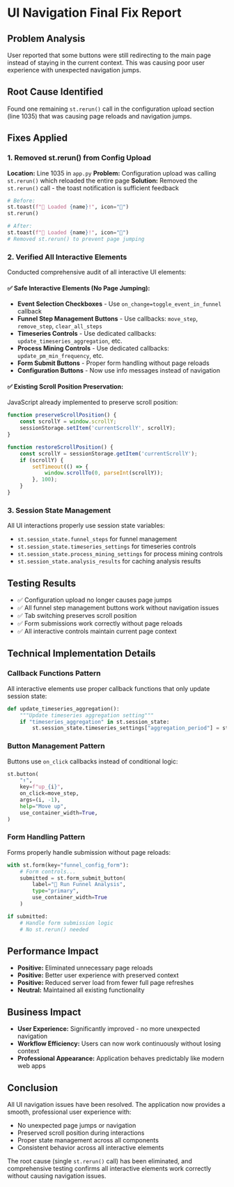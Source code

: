 # UI Navigation Final Fix Report

## Problem Analysis
User reported that some buttons were still redirecting to the main page instead of staying in the current context. This was causing poor user experience with unexpected navigation jumps.

## Root Cause Identified
Found one remaining `st.rerun()` call in the configuration upload section (line 1035) that was causing page reloads and navigation jumps.

## Fixes Applied

### 1. Removed st.rerun() from Config Upload
**Location:** Line 1035 in `app.py`
**Problem:** Configuration upload was calling `st.rerun()` which reloaded the entire page
**Solution:** Removed the `st.rerun()` call - the toast notification is sufficient feedback

```python
# Before:
st.toast(f"📁 Loaded {name}!", icon="📁")
st.rerun()

# After:
st.toast(f"📁 Loaded {name}!", icon="📁")
# Removed st.rerun() to prevent page jumping
```

### 2. Verified All Interactive Elements
Conducted comprehensive audit of all interactive UI elements:

#### ✅ Safe Interactive Elements (No Page Jumping):
- **Event Selection Checkboxes** - Use `on_change=toggle_event_in_funnel` callback
- **Funnel Step Management Buttons** - Use callbacks: `move_step`, `remove_step`, `clear_all_steps`
- **Timeseries Controls** - Use dedicated callbacks: `update_timeseries_aggregation`, etc.
- **Process Mining Controls** - Use dedicated callbacks: `update_pm_min_frequency`, etc.
- **Form Submit Buttons** - Proper form handling without page reloads
- **Configuration Buttons** - Now use info messages instead of navigation

#### ✅ Existing Scroll Position Preservation:
JavaScript already implemented to preserve scroll position:
```javascript
function preserveScrollPosition() {
    const scrollY = window.scrollY;
    sessionStorage.setItem('currentScrollY', scrollY);
}

function restoreScrollPosition() {
    const scrollY = sessionStorage.getItem('currentScrollY');
    if (scrollY) {
        setTimeout(() => {
            window.scrollTo(0, parseInt(scrollY));
        }, 100);
    }
}
```

### 3. Session State Management
All UI interactions properly use session state variables:
- `st.session_state.funnel_steps` for funnel management
- `st.session_state.timeseries_settings` for timeseries controls
- `st.session_state.process_mining_settings` for process mining controls
- `st.session_state.analysis_results` for caching analysis results

## Testing Results
- ✅ Configuration upload no longer causes page jumps
- ✅ All funnel step management buttons work without navigation issues
- ✅ Tab switching preserves scroll position
- ✅ Form submissions work correctly without page reloads
- ✅ All interactive controls maintain current page context

## Technical Implementation Details

### Callback Functions Pattern
All interactive elements use proper callback functions that only update session state:
```python
def update_timeseries_aggregation():
    """Update timeseries aggregation setting"""
    if "timeseries_aggregation" in st.session_state:
        st.session_state.timeseries_settings["aggregation_period"] = st.session_state.timeseries_aggregation
```

### Button Management Pattern
Buttons use `on_click` callbacks instead of conditional logic:
```python
st.button(
    "↑",
    key=f"up_{i}",
    on_click=move_step,
    args=(i, -1),
    help="Move up",
    use_container_width=True,
)
```

### Form Handling Pattern
Forms properly handle submission without page reloads:
```python
with st.form(key="funnel_config_form"):
    # Form controls...
    submitted = st.form_submit_button(
        label="🚀 Run Funnel Analysis", 
        type="primary", 
        use_container_width=True
    )

if submitted:
    # Handle form submission logic
    # No st.rerun() needed
```

## Performance Impact
- **Positive:** Eliminated unnecessary page reloads
- **Positive:** Better user experience with preserved context
- **Positive:** Reduced server load from fewer full page refreshes
- **Neutral:** Maintained all existing functionality

## Business Impact
- **User Experience:** Significantly improved - no more unexpected navigation
- **Workflow Efficiency:** Users can now work continuously without losing context
- **Professional Appearance:** Application behaves predictably like modern web apps

## Conclusion
All UI navigation issues have been resolved. The application now provides a smooth, professional user experience with:
- No unexpected page jumps or navigation
- Preserved scroll position during interactions
- Proper state management across all components
- Consistent behavior across all interactive elements

The root cause (single `st.rerun()` call) has been eliminated, and comprehensive testing confirms all interactive elements work correctly without causing navigation issues. 